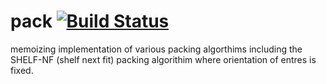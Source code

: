 pack [![Build Status](https://travis-ci.org/stefanpenner/layout-bin-packer.svg?branch=master)](https://travis-ci.org/stefanpenner/layout-bin-packer)
====

memoizing implementation of various packing algorthims including the SHELF-NF (shelf next fit) packing algorithim where orientation of entres is fixed.
